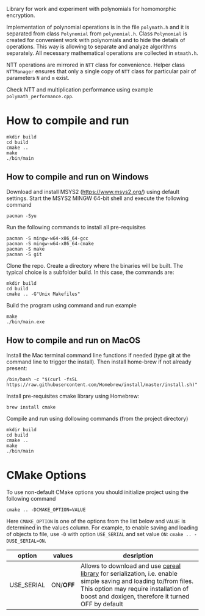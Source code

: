 Library for work and experiment with polynomials for homomorphic encryption. 

Implementation of polynomial operations is in the file `polymath.h` and it is separated from class `Polynomial` from `polynomial.h`. 
Class `Polynomial` is created for convenient work with polynomials and to hide the details of operations. 
This way is allowing to separate and analyze algorithms separately. All necessary mathematical operations are collected in `ntmath.h`.

NTT operations are mirrored in `NTT` class for convenience. Helper class `NTTManager` ensures that only a single copy of `NTT` class for particular pair of parameters `N` and `m` exist.

Check NTT and multiplication performance using example `polymath_performance.cpp`.

# How to compile and run

```
mkdir build
cd build
cmake ..
make 
./bin/main
```

## How to compile and run on Windows

Download and install MSYS2 (https://www.msys2.org/) using default settings. Start the MSYS2 MINGW 64-bit shell and execute the following command
```
pacman -Syu
```
Run the following commands to install all pre-requisites
```
pacman -S mingw-w64-x86_64-gcc
pacman -S mingw-w64-x86_64-cmake
pacman -S make
pacman -S git
```
Clone the repo. Create a directory where the binaries will be built. The typical choice is a subfolder build. In this case, the commands are:
```
mkdir build
cd build
cmake .. -G"Unix Makefiles"
```
Build the program using command and run example
```
make
./bin/main.exe
```
## How to compile and run on MacOS

Install the Mac terminal command line functions if needed (type git at the command line to trigger the install). Then install home-brew if not already present:
```
/bin/bash -c "$(curl -fsSL https://raw.githubusercontent.com/Homebrew/install/master/install.sh)"
```
Install pre-requisites cmake library using Homebrew:
```
brew install cmake
```
Compile and run using dollowing commands (from the project directory)
```
mkdir build
cd build
cmake ..
make 
./bin/main
```

# CMake Options

To use non-default CMake options you should initialize project using the following command
```
cmake .. -DCMAKE_OPTION=VALUE
```
Here `CMAKE_OPTION` is one of the options from the list below and `VALUE` is determined in the values column.
For example, to enable saving and loading of objects to file, use `-D` with option `USE_SERIAL` and set value `ON`: 
`cmake .. -DUSE_SERIAL=ON`. 

| option | values | desription |   
|--------|-------|------------|
|USE_SERIAL| ON/**OFF** | Allows to download and use [cereal library](https://uscilab.github.io/cereal/) for serialization, i.e. enable simple saving and loading to/from files. This option may require installation of boost and doxigen, therefore it turned OFF by default | 